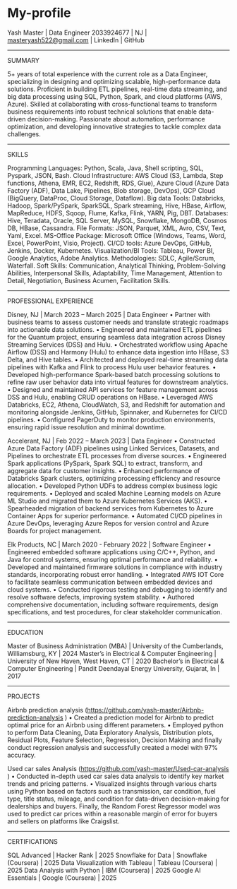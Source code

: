 # My-profile


Yash Master | Data Engineer
2033924677 | NJ | masteryash522@gmail.com | LinkedIn | GitHub 
________________________________________
SUMMARY

5+ years of total experience with the current role as a Data Engineer, specializing in designing and optimizing scalable, high-performance data solutions. Proficient in building ETL pipelines, real-time data streaming, and big data processing using SQL, Python, Spark, and cloud platforms (AWS, Azure). Skilled at collaborating with cross-functional teams to transform business requirements into robust technical solutions that enable data-driven decision-making. Passionate about automation, performance optimization, and developing innovative strategies to tackle complex data challenges.
________________________________________
SKILLS

Programming Languages: Python, Scala, Java, Shell scripting, SQL, Pyspark, JSON, Bash.
Cloud Infrastructure: AWS Cloud (S3, Lambda, Step functions, Athena, EMR, EC2, Redshift, RDS, Glue), Azure Cloud (Azure Data Factory (ADF), Data Lake, Pipelines, Blob storage, DevOps), GCP Cloud (BigQuery, DataProc, Cloud Storage, Dataflow).
Big data Tools: Databricks, Hadoop, Spark/PySpark, SparkSQL, Spark streaming, Hive, HBase, Airflow, MapReduce, HDFS, Sqoop, Flume, Kafka, Flink, YARN, Pig, DBT.
Databases: Hive, Teradata, Oracle, SQL Server, MySQL, Snowflake, MongoDB, Cosmos DB, HBase, Cassandra.
File Formats: JSON, Parquet, XML, Avro, CSV, Text, Yaml, Excel.
MS-Office Package: Microsoft Office (Windows, Teams, Word, Excel, PowerPoint, Visio, Project).
CI/CD tools: Azure DevOps, GitHub, Jenkins, Docker, Kubernetes.
Visualization/BI Tools: Tableau, Power BI, Google Analytics, Adobe Analytics.
Methodologies: SDLC, Agile/Scrum, Waterfall.
Soft Skills: Communication, Analytical Thinking, Problem-Solving Abilities, Interpersonal Skills, Adaptability, Time Management, Attention to Detail, Negotiation, Business Acumen, Facilitation Skills.

________________________________________
PROFESSIONAL EXPERIENCE

Disney, NJ | March 2023 – March 2025 | Data Engineer
•	Partner with business teams to assess customer needs and translate strategic roadmaps into actionable data solutions.
•	Engineered and maintained ETL pipelines for the Quantum project, ensuring seamless data integration across Disney Streaming Services (DSS) and Hulu.
•	Orchestrated workflow using Apache Airflow (DSS) and Harmony (Hulu) to enhance data ingestion into HBase, S3 Delta, and Hive tables.
•	Architected and deployed real-time streaming data pipelines with Kafka and Flink to process Hulu user behavior features.
•	Developed high-performance Spark-based batch processing solutions to refine raw user behavior data into virtual features for downstream analytics.
•	Designed and maintained API services for feature management across DSS and Hulu, enabling CRUD operations on HBase.
•	Leveraged AWS Databricks, EC2, Athena, CloudWatch, S3, and Redshift for automation and monitoring alongside Jenkins, GitHub, Spinnaker, and Kubernetes for CI/CD pipelines.
•	Configured PagerDuty to monitor production environments, ensuring rapid issue resolution and minimal downtime.

Accelerant, NJ | Feb 2022 – March 2023 | Data Engineer
•	Constructed Azure Data Factory (ADF) pipelines using Linked Services, Datasets, and Pipelines to orchestrate ETL processes from diverse sources.
•	Engineered Spark applications (PySpark, Spark SQL) to extract, transform, and aggregate data for customer insights.
•	Enhanced performance of Databricks Spark clusters, optimizing processing efficiency and resource allocation.
•	Developed Python UDFs to address complex business logic requirements.
•	Deployed and scaled Machine Learning models on Azure ML Studio and migrated them to Azure Kubernetes Services (AKS).
•	Spearheaded migration of backend services from Kubernetes to Azure Container Apps for superior performance.
•	Automated CI/CD pipelines in Azure DevOps, leveraging Azure Repos for version control and Azure Boards for project management.

Elk Products, NC | March 2020 - February 2022 | Software Engineer
•	Engineered embedded software applications using C/C++, Python, and Java for control systems, ensuring optimal performance and reliability.
•	Developed and maintained firmware solutions in compliance with industry standards, incorporating robust error handling.
•	Integrated AWS IOT Core to facilitate seamless communication between embedded devices and cloud systems.
•	Conducted rigorous testing and debugging to identify and resolve software defects, improving system stability.
•	Authored comprehensive documentation, including software requirements, design specifications, and test procedures, for clear stakeholder communication.

________________________________________
EDUCATION

Master of Business Administration (MBA) | University of the Cumberlands, Williamsburg, KY | 2024
Master’s in Electrical & Computer Engineering | University of New Haven, West Haven, CT | 2020
Bachelor’s in Electrical & Computer Engineering | Pandit Deendayal Energy University, Gujarat, In | 2017

________________________________________
PROJECTS

Airbnb prediction analysis (https://github.com/yash-master/Airbnb-prediction-analysis )
•	Created a prediction model for Airbnb to predict optimal price for an Airbnb using different parameters. 
•	Employed python to perform Data Cleaning, Data Exploratory Analysis, Distribution plots, Residual Plots, Feature Selection, Regression, Decision Making and finally conduct regression analysis and successfully created a model with 97% accuracy. 

Used car sales Analysis (https://github.com/yash-master/Used-car-analysis )
•	Conducted in-depth used car sales data analysis to identify key market trends and pricing patterns.
•	Visualized insights through various charts using Python based on factors such as transmission, car condition, fuel type, title status, mileage, and condition for data-driven decision-making for dealerships and buyers. Finally, the Random Forest Regressor model was used to predict car prices within a reasonable margin of error for buyers and sellers on platforms like Craigslist.

________________________________________
CERTIFICATIONS

SQL Advanced | Hacker Rank | 2025
Snowflake for Data | Snowflake (Coursera) | 2025
Data Visualization with Tableau | Tableau (Coursera)  | 2025
Data Analysis with Python | IBM (Coursera)  | 2025
Google AI Essentials | Google (Coursera) | 2025

